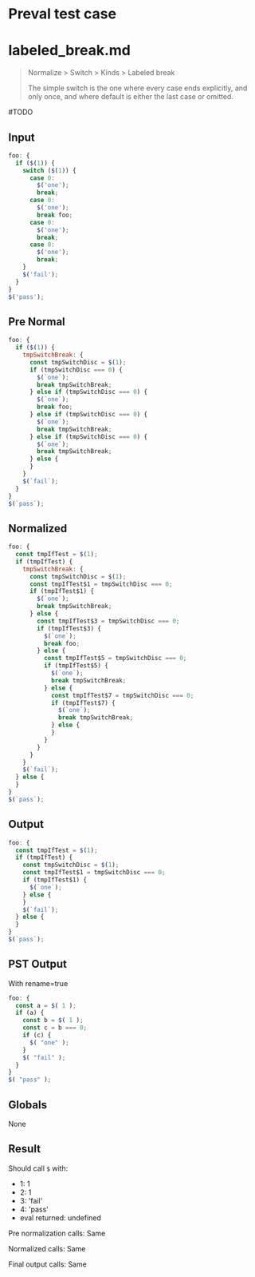 # Preval test case

# labeled_break.md

> Normalize > Switch > Kinds > Labeled break
>
> The simple switch is the one where every case ends explicitly, and only once, and where default is either the last case or omitted.

#TODO

## Input

`````js filename=intro
foo: {
  if ($(1)) {
    switch ($(1)) {
      case 0:
        $('one');
        break;
      case 0:
        $('one');
        break foo;
      case 0:
        $('one');
        break;
      case 0:
        $('one');
        break;
    }
    $('fail');
  }
}
$('pass');
`````

## Pre Normal

`````js filename=intro
foo: {
  if ($(1)) {
    tmpSwitchBreak: {
      const tmpSwitchDisc = $(1);
      if (tmpSwitchDisc === 0) {
        $(`one`);
        break tmpSwitchBreak;
      } else if (tmpSwitchDisc === 0) {
        $(`one`);
        break foo;
      } else if (tmpSwitchDisc === 0) {
        $(`one`);
        break tmpSwitchBreak;
      } else if (tmpSwitchDisc === 0) {
        $(`one`);
        break tmpSwitchBreak;
      } else {
      }
    }
    $(`fail`);
  }
}
$(`pass`);
`````

## Normalized

`````js filename=intro
foo: {
  const tmpIfTest = $(1);
  if (tmpIfTest) {
    tmpSwitchBreak: {
      const tmpSwitchDisc = $(1);
      const tmpIfTest$1 = tmpSwitchDisc === 0;
      if (tmpIfTest$1) {
        $(`one`);
        break tmpSwitchBreak;
      } else {
        const tmpIfTest$3 = tmpSwitchDisc === 0;
        if (tmpIfTest$3) {
          $(`one`);
          break foo;
        } else {
          const tmpIfTest$5 = tmpSwitchDisc === 0;
          if (tmpIfTest$5) {
            $(`one`);
            break tmpSwitchBreak;
          } else {
            const tmpIfTest$7 = tmpSwitchDisc === 0;
            if (tmpIfTest$7) {
              $(`one`);
              break tmpSwitchBreak;
            } else {
            }
          }
        }
      }
    }
    $(`fail`);
  } else {
  }
}
$(`pass`);
`````

## Output

`````js filename=intro
foo: {
  const tmpIfTest = $(1);
  if (tmpIfTest) {
    const tmpSwitchDisc = $(1);
    const tmpIfTest$1 = tmpSwitchDisc === 0;
    if (tmpIfTest$1) {
      $(`one`);
    } else {
    }
    $(`fail`);
  } else {
  }
}
$(`pass`);
`````

## PST Output

With rename=true

`````js filename=intro
foo: {
  const a = $( 1 );
  if (a) {
    const b = $( 1 );
    const c = b === 0;
    if (c) {
      $( "one" );
    }
    $( "fail" );
  }
}
$( "pass" );
`````

## Globals

None

## Result

Should call `$` with:
 - 1: 1
 - 2: 1
 - 3: 'fail'
 - 4: 'pass'
 - eval returned: undefined

Pre normalization calls: Same

Normalized calls: Same

Final output calls: Same
